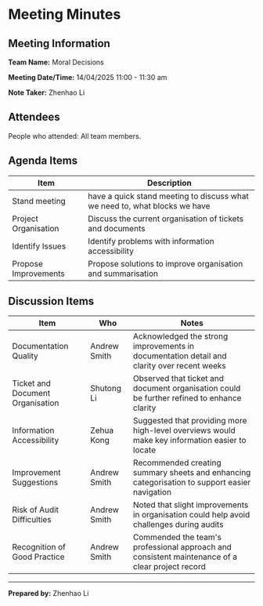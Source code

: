 # Meeting Minutes

## Meeting Information

**Team Name:** Moral Decisions

**Meeting Date/Time:** 14/04/2025  11:00 - 11:30 am

**Note Taker:** Zhenhao Li

## Attendees

People who attended: All team members.

## Agenda Items


| Item                 | Description                                                                |
| -------------------- | -------------------------------------------------------------------------- |
| Stand meeting        | have a quick stand meeting to discuss what we need to, what blocks we have |
| Project Organisation | Discuss the current organisation of tickets and documents                  |
| Identify Issues      | Identify problems with information accessibility                           |
| Propose Improvements | Propose solutions to improve organisation and summarisation                |

## Discussion Items


| Item                             | Who          | Notes                                                                                           |
| -------------------------------- | ------------ | ----------------------------------------------------------------------------------------------- |
| Documentation Quality            | Andrew Smith | Acknowledged the strong improvements in documentation detail and clarity over recent weeks      |
| Ticket and Document Organisation | Shutong Li   | Observed that ticket and document organisation could be further refined to enhance clarity      |
| Information Accessibility        | Zehua Kong   | Suggested that providing more high-level overviews would make key information easier to locate  |
| Improvement Suggestions          | Andrew Smith | Recommended creating summary sheets and enhancing categorisation to support easier navigation   |
| Risk of Audit Difficulties       | Andrew Smith | Noted that slight improvements in organisation could help avoid challenges during audits        |
| Recognition of Good Practice     | Andrew Smith | Commended the team's professional approach and consistent maintenance of a clear project record |

---

**Prepared by:** Zhenhao Li
